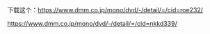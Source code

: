 下载这个：https://www.dmm.co.jp/mono/dvd/-/detail/=/cid=roe232/



https://www.dmm.co.jp/mono/dvd/-/detail/=/cid=nkkd339/
